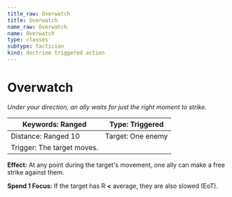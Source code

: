 ```yaml
---
title_raw: Overwatch
title: Overwatch
name_raw: Overwatch
name: Overwatch
type: classes
subtype: tactician
kind: doctrine triggered action
---
```


# Overwatch

*Under your direction, an ally waits for just the right moment to strike.*

| Keywords: Ranged           | Type: Triggered   |
| -------------------------- | ----------------- |
| Distance: Ranged 10        | Target: One enemy |
| Trigger: The target moves. |                   |

**Effect:** At any point during the target's movement, one ally can make a free strike against them.

**Spend 1 Focus:** If the target has R **\<** average, they are also slowed (EoT).
